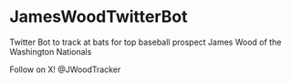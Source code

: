 # JamesWoodTwitterBot
Twitter Bot to track at bats for top baseball prospect James Wood of the Washington Nationals

Follow on X!
@JWoodTracker
